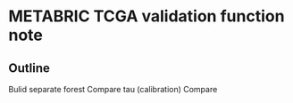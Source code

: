 
# METABRIC TCGA validation function note

## Outline

Bulid separate forest
Compare tau (calibration)
Compare
